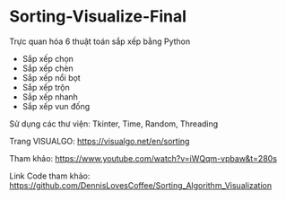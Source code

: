 # Sorting-Visualize-Final
Trực quan hóa 6 thuật toán sắp xếp bằng Python
- Sắp xếp chọn
- Sắp xếp chèn
- Sắp xếp nổi bọt
- Sắp xếp trộn
- Sắp xếp nhanh
- Sắp xếp vun đống

Sử dụng các thư viện: Tkinter, Time, Random, Threading

Trang VISUALGO: https://visualgo.net/en/sorting

Tham khảo: https://www.youtube.com/watch?v=iWQqm-vpbaw&t=280s

Link Code tham khảo: https://github.com/DennisLovesCoffee/Sorting_Algorithm_Visualization
